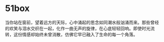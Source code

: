 # 51box
当你站在窗前，望着远方的天际，心中涌起的思念如同潮水般汹涌而来。那些曾经的欢笑与泪水交织在一起，化作一曲无声的旋律，在心底轻轻回响。即使时光流转，这份情感却始终未曾消散，仿佛它早已融入了生命的每一个角落。
